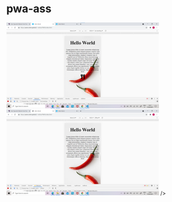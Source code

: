 # pwa-ass
<img src="online.png" width="400">
<img src="offline.png" width="400">
<link <img src="online.png" width="400">/>
